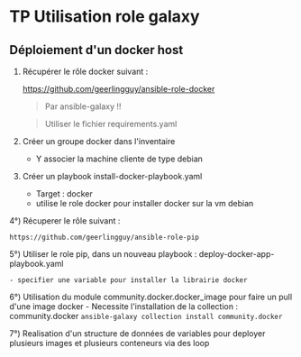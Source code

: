 # TP Utilisation role galaxy 

## Déploiement d'un docker host

1) Récupérer le rôle docker suivant :

    https://github.com/geerlingguy/ansible-role-docker

    > Par ansible-galaxy !!
     
    > Utiliser le fichier requirements.yaml

2) Créer un groupe docker dans l'inventaire
    - Y associer la machine cliente de type debian

3) Créer un playbook install-docker-playbook.yaml
    - Target : docker
    - utilise le role docker pour installer docker sur la vm debian

4°) Récuperer le rôle suivant :

    https://github.com/geerlingguy/ansible-role-pip

5°) Utiliser le role pip, dans un nouveau playbook : deploy-docker-app-playbook.yaml

    - specifier une variable pour installer la librairie docker

6°) Utilisation du module  community.docker.docker_image pour faire un pull d'une image docker
    - Necessite l'installation de la collection : community.docker
    ```ansible-galaxy collection install community.docker```

7°) Realisation d'un structure de données de variables pour deployer plusieurs images et plusieurs conteneurs via des loop